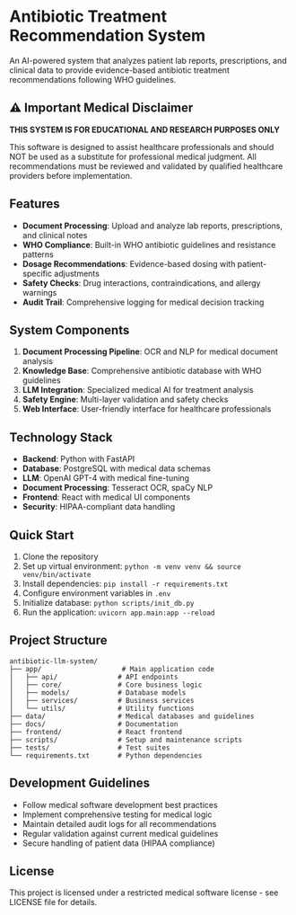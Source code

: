 # Antibiotic Treatment Recommendation System

An AI-powered system that analyzes patient lab reports, prescriptions, and clinical data to provide evidence-based antibiotic treatment recommendations following WHO guidelines.

## ⚠️ Important Medical Disclaimer

**THIS SYSTEM IS FOR EDUCATIONAL AND RESEARCH PURPOSES ONLY**

This software is designed to assist healthcare professionals and should NOT be used as a substitute for professional medical judgment. All recommendations must be reviewed and validated by qualified healthcare providers before implementation.

## Features

- **Document Processing**: Upload and analyze lab reports, prescriptions, and clinical notes
- **WHO Compliance**: Built-in WHO antibiotic guidelines and resistance patterns
- **Dosage Recommendations**: Evidence-based dosing with patient-specific adjustments
- **Safety Checks**: Drug interactions, contraindications, and allergy warnings
- **Audit Trail**: Comprehensive logging for medical decision tracking

## System Components

1. **Document Processing Pipeline**: OCR and NLP for medical document analysis
2. **Knowledge Base**: Comprehensive antibiotic database with WHO guidelines
3. **LLM Integration**: Specialized medical AI for treatment analysis
4. **Safety Engine**: Multi-layer validation and safety checks
5. **Web Interface**: User-friendly interface for healthcare professionals

## Technology Stack

- **Backend**: Python with FastAPI
- **Database**: PostgreSQL with medical data schemas
- **LLM**: OpenAI GPT-4 with medical fine-tuning
- **Document Processing**: Tesseract OCR, spaCy NLP
- **Frontend**: React with medical UI components
- **Security**: HIPAA-compliant data handling

## Quick Start

1. Clone the repository
2. Set up virtual environment: `python -m venv venv && source venv/bin/activate`
3. Install dependencies: `pip install -r requirements.txt`
4. Configure environment variables in `.env`
5. Initialize database: `python scripts/init_db.py`
6. Run the application: `uvicorn app.main:app --reload`

## Project Structure

```
antibiotic-llm-system/
├── app/                    # Main application code
│   ├── api/               # API endpoints
│   ├── core/              # Core business logic
│   ├── models/            # Database models
│   ├── services/          # Business services
│   └── utils/             # Utility functions
├── data/                  # Medical databases and guidelines
├── docs/                  # Documentation
├── frontend/              # React frontend
├── scripts/               # Setup and maintenance scripts
├── tests/                 # Test suites
└── requirements.txt       # Python dependencies
```

## Development Guidelines

- Follow medical software development best practices
- Implement comprehensive testing for medical logic
- Maintain detailed audit logs for all recommendations
- Regular validation against current medical guidelines
- Secure handling of patient data (HIPAA compliance)

## License

This project is licensed under a restricted medical software license - see LICENSE file for details.
